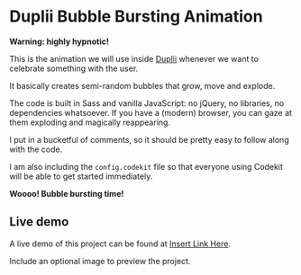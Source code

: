 # Duplii Bubble Bursting Animation

**Warning: highly hypnotic!**

This is the animation we will use inside [Duplii](http://duplii.com/ "Duplii | We Make Duplication Happen") whenever we want to celebrate something with the user.

It basically creates semi-random bubbles that grow, move and explode.

The code is built in Sass and vanilla JavaScript: no jQuery, no libraries, no dependencies whatsoever. If you have a (modern) browser, you can gaze at them exploding and magically reappearing.

I put in a bucketful of comments, so it should be pretty easy to follow along with the code.

I am also including the `config.codekit` file so that everyone using Codekit will be able to get started immediately.

**Woooo! Bubble bursting time!**

## Live demo

A live demo of this project can be found at [Insert Link Here](http://duplii.com/ "Duplii | We Make Duplication Happen").

Include an optional image to preview the project.